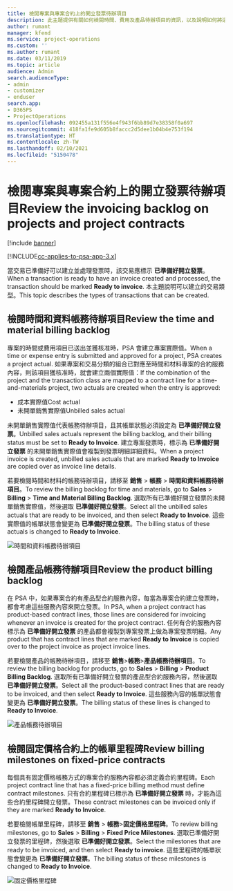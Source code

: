 ```yaml
---
title: 檢閱專案與專案合約上的開立發票待辦項目
description: 此主題提供有關如何檢閱時間、費用及產品待辦項目的資訊，以及說明如何將這些待辦項目標示為已準備好開立發票。
author: rumant
manager: kfend
ms.service: project-operations
ms.custom: ''
ms.author: rumant
ms.date: 03/11/2019
ms.topic: article
audience: Admin
search.audienceType:
- admin
- customizer
- enduser
search.app:
- D365PS
- ProjectOperations
ms.openlocfilehash: 092455a131f556e4f943f6bb89d7e38358f0a697
ms.sourcegitcommit: 418fa1fe9d605b8faccc2d5dee1b04b4e753f194
ms.translationtype: HT
ms.contentlocale: zh-TW
ms.lasthandoff: 02/10/2021
ms.locfileid: "5150478"
---
```

# <a name="review-the-invoicing-backlog-on-projects-and-project-contracts"></a><span data-ttu-id="e01a3-103">檢閱專案與專案合約上的開立發票待辦項目</span><span class="sxs-lookup"><span data-stu-id="e01a3-103">Review the invoicing backlog on projects and project contracts</span></span>

[!include [banner](../includes/psa-now-project-operations.md)]

[!INCLUDE[cc-applies-to-psa-app-3.x](../includes/cc-applies-to-psa-app-3x.md)]

<span data-ttu-id="e01a3-104">當交易已準備好可以建立並處理發票時，該交易應標示 **已準備好開立發票**。</span><span class="sxs-lookup"><span data-stu-id="e01a3-104">When a transaction is ready to have an invoice created and processed, the transaction should be marked **Ready to invoice**.</span></span> <span data-ttu-id="e01a3-105">本主題說明可以建立的交易類型。</span><span class="sxs-lookup"><span data-stu-id="e01a3-105">This topic describes the types of transactions that can be created.</span></span>

## <a name="review-the-time-and-material-billing-backlog"></a><span data-ttu-id="e01a3-106">檢閱時間和資料帳務待辦項目</span><span class="sxs-lookup"><span data-stu-id="e01a3-106">Review the time and material billing backlog</span></span>

<span data-ttu-id="e01a3-107">專案的時間或費用項目已送出並獲核准時，PSA 會建立專案實際值。</span><span class="sxs-lookup"><span data-stu-id="e01a3-107">When a time or expense entry is submitted and approved for a project, PSA creates a project actual.</span></span> <span data-ttu-id="e01a3-108">如果專案和交易分類的組合已對應至時間和材料專案的合約服務內容，則該項目獲核准時，就會建立兩個實際值：</span><span class="sxs-lookup"><span data-stu-id="e01a3-108">If the combination of the project and the transaction class are mapped to a contract line for a time-and-materials project, two actuals are created when the entry is approved:</span></span>

- <span data-ttu-id="e01a3-109">成本實際值</span><span class="sxs-lookup"><span data-stu-id="e01a3-109">Cost actual</span></span> 
- <span data-ttu-id="e01a3-110">未開單銷售實際值</span><span class="sxs-lookup"><span data-stu-id="e01a3-110">Unbilled sales actual</span></span>

<span data-ttu-id="e01a3-111">未開單銷售實際值代表帳務待辦項目，且其帳單狀態必須設定為 **已準備好開立發票**。</span><span class="sxs-lookup"><span data-stu-id="e01a3-111">Unbilled sales actuals represent the billing backlog, and their billing status must be set to **Ready to Invoice**.</span></span> <span data-ttu-id="e01a3-112">建立專案發票時，標示為 **已準備好開立發票** 的未開單銷售實際值會複製到發票明細詳細資料。</span><span class="sxs-lookup"><span data-stu-id="e01a3-112">When a project invoice is created, unbilled sales actuals that are marked **Ready to Invoice** are copied over as invoice line details.</span></span>

<span data-ttu-id="e01a3-113">若要檢閱時間和材料的帳務待辦項目，請移至 **銷售** \> **帳務** \> **時間和資料帳務待辦項目**。</span><span class="sxs-lookup"><span data-stu-id="e01a3-113">To review the billing backlog for time and materials, go to **Sales** \> **Billing** \> **Time and Material Billing Backlog**.</span></span> <span data-ttu-id="e01a3-114">選取所有已準備好開立發票的未開單銷售實際值，然後選取 **已準備好開立發票**。</span><span class="sxs-lookup"><span data-stu-id="e01a3-114">Select all the unbilled sales actuals that are ready to be invoiced, and then select **Ready to Invoice**.</span></span> <span data-ttu-id="e01a3-115">這些實際值的帳單狀態會變更為 **已準備好開立發票**。</span><span class="sxs-lookup"><span data-stu-id="e01a3-115">The billing status of these actuals is changed to **Ready to Invoice**.</span></span>

![時間和資料帳務待辦項目](media/TMBacklog.png)

## <a name="review-the-product-billing-backlog"></a><span data-ttu-id="e01a3-117">檢閱產品帳務待辦項目</span><span class="sxs-lookup"><span data-stu-id="e01a3-117">Review the product billing backlog</span></span>

<span data-ttu-id="e01a3-118">在 PSA 中，如果專案合約有產品型合約服務內容，每當為專案合約建立發票時，都會考慮這些服務內容來開立發票。</span><span class="sxs-lookup"><span data-stu-id="e01a3-118">In PSA, when a project contract has product-based contract lines, those lines are considered for invoicing whenever an invoice is created for the project contract.</span></span> <span data-ttu-id="e01a3-119">任何有合約服務內容標示為 **已準備好開立發票** 的產品都會複製到專案發票上做為專案發票明細。</span><span class="sxs-lookup"><span data-stu-id="e01a3-119">Any product that has contract lines that are marked **Ready to Invoice** is copied over to the project invoice as project invoice lines.</span></span>

<span data-ttu-id="e01a3-120">若要檢閱產品的帳務待辦項目，請移至 **銷售**\>**帳務**\>**產品帳務待辦項目**。</span><span class="sxs-lookup"><span data-stu-id="e01a3-120">To review the billing backlog for products, go to **Sales** \> **Billing** \> **Product Billing Backlog**.</span></span> <span data-ttu-id="e01a3-121">選取所有已準備好開立發票的產品型合約服務內容，然後選取 **已準備好開立發票**。</span><span class="sxs-lookup"><span data-stu-id="e01a3-121">Select all the product-based contract lines that are ready to be invoiced, and then select **Ready to Invoice**.</span></span> <span data-ttu-id="e01a3-122">這些服務內容的帳單狀態會變更為 **已準備好開立發票**。</span><span class="sxs-lookup"><span data-stu-id="e01a3-122">The billing status of these lines is changed to **Ready to Invoice**.</span></span>

![產品帳務待辦項目](media/ProductBacklog.png)

## <a name="review-billing-milestones-on-fixed-price-contracts"></a><span data-ttu-id="e01a3-124">檢閱固定價格合約上的帳單里程碑</span><span class="sxs-lookup"><span data-stu-id="e01a3-124">Review billing milestones on fixed-price contracts</span></span>

<span data-ttu-id="e01a3-125">每個具有固定價格帳務方式的專案合約服務內容都必須定義合約里程碑。</span><span class="sxs-lookup"><span data-stu-id="e01a3-125">Each project contract line that has a fixed-price billing method must define contract milestones.</span></span> <span data-ttu-id="e01a3-126">只有合約里程碑已標示為 **已準備好開立發票** 時，才能為這些合約里程碑開立發票。</span><span class="sxs-lookup"><span data-stu-id="e01a3-126">These contract milestones can be invoiced only if they are marked **Ready to Invoice**.</span></span> 

<span data-ttu-id="e01a3-127">若要檢閱帳單里程碑，請移至 **銷售** \> **帳務**\>**固定價格里程碑**。</span><span class="sxs-lookup"><span data-stu-id="e01a3-127">To review billing milestones, go to **Sales** \> **Billing** \> **Fixed Price Milestones**.</span></span> <span data-ttu-id="e01a3-128">選取已準備好開立發票的里程碑，然後選取 **已準備好開立發票**。</span><span class="sxs-lookup"><span data-stu-id="e01a3-128">Select the milestones that are ready to be invoiced, and then select **Ready to invoice**.</span></span> <span data-ttu-id="e01a3-129">這些里程碑的帳單狀態會變更為 **已準備好開立發票**。</span><span class="sxs-lookup"><span data-stu-id="e01a3-129">The billing status of these milestones is changed to **Ready to Invoice**.</span></span>

![固定價格里程碑](media/FPBacklog.png)
